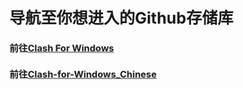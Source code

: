 # 导航至你想进入的Github存储库

### 前往[Clash For Windows](https://github.com/Fndroid/clash_for_windows_pkg)

### 前往[Clash-for-Windows_Chinese](https://github.com/ender-zhao/Clash-for-Windows_Chinese)
